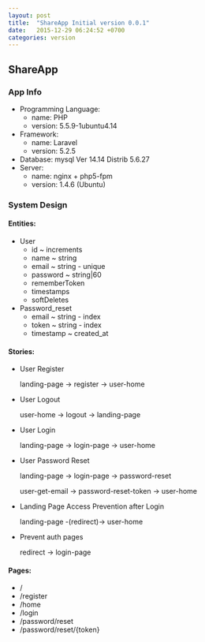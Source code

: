 ```yaml
---
layout: post
title:  "ShareApp Initial version 0.0.1"
date:   2015-12-29 06:24:52 +0700
categories: version
---
```


## ShareApp



### App Info
- Programming Language: 
    - name: PHP
    - version: 5.5.9-1ubuntu4.14
- Framework: 
    - name: Laravel
    - version: 5.2.5
- Database: mysql  Ver 14.14 Distrib 5.6.27
- Server:
    - name: nginx + php5-fpm
    - version: 1.4.6 (Ubuntu)



### System Design


#### Entities:
- User
    - id ~ increments
    - name ~ string
    - email ~ string - unique
    - password ~ string|60
    - rememberToken
    - timestamps
    - softDeletes
- Password_reset
    - email ~ string - index
    - token ~ string - index
    - timestamp ~ created_at


#### Stories:
- User Register

    landing-page -> register -> user-home

- User Logout

    user-home -> logout -> landing-page

- User Login
    
    landing-page -> login-page -> user-home

- User Password Reset

    landing-page -> login-page -> password-reset

    user-get-email -> password-reset-token -> user-home

- Landing Page Access Prevention after Login

    landing-page -(redirect)-> user-home

- Prevent auth pages

    redirect -> login-page


#### Pages:
- /
- /register
- /home
- /login
- /password/reset
- /password/reset/{token}